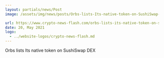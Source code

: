 ```yaml
---
layout: partials/news/Post
image: /assets/img/news/posts/Orbs-lists-Its-native-token-on-SushiSwap-DEX-crypto-news-flash.jpeg

url: https://www.crypto-news-flash.com/orbs-lists-its-native-token-on-sushiswap-dex/
date: 20, May 2021
logo: 
  - ../website-logos/crypto-news-flash.md
---
```


Orbs lists Its native token on SushiSwap DEX